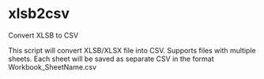 # xlsb2csv
Convert XLSB to CSV

This script will convert XLSB/XLSX file into CSV.
Supports files with multiple sheets. Each sheet will be saved as separate CSV in the format Workbook_SheetName.csv
